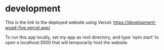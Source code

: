 # development

This is the link to the deployed website using Vercel: https://development-woad-five.vercel.app/

To run this app locally, set my-app as root directory, and type 'npm start' to open a localhost:3000 that will temporarily host the website.

